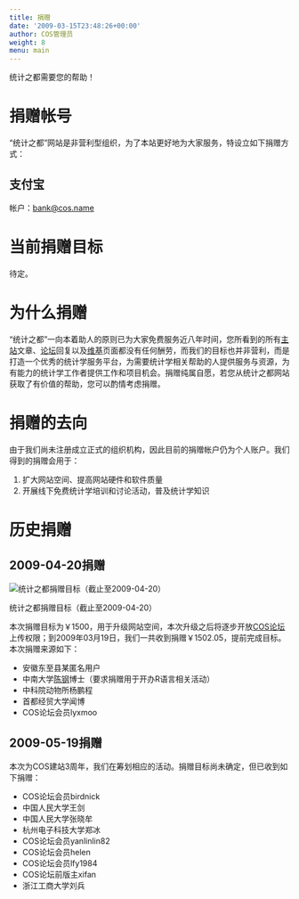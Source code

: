 ```yaml
---
title: 捐赠
date: '2009-03-15T23:48:26+00:00'
author: COS管理员
weight: 8
menu: main
---
```



统计之都需要您的帮助！

# 捐赠帐号

“统计之都”网站是非营利型组织，为了本站更好地为大家服务，特设立如下捐赠方式：

## 支付宝

帐户：bank@cos.name

# 当前捐赠目标

待定。

# 为什么捐赠

“统计之都”一向本着助人的原则已为大家免费服务近八年时间，您所看到的所有[主站](https://cos.name)文章、[论坛](https://cos.name/bbs)回复以及[维基](https://cos.name/wiki)页面都没有任何酬劳，而我们的目标也并非营利，而是打造一个优秀的统计学服务平台，为需要统计学相关帮助的人提供服务与资源，为有能力的统计学工作者提供工作和项目机会。捐赠纯属自愿，若您从统计之都网站获取了有价值的帮助，您可以酌情考虑捐赠。

# 捐赠的去向

由于我们尚未注册成立正式的组织机构，因此目前的捐赠帐户仍为个人账户。我们得到的捐赠会用于：

1. 扩大网站空间、提高网站硬件和软件质量
1. 开展线下免费统计学培训和讨论活动，普及统计学知识

# 历史捐赠

## 2009-04-20捐赠

![统计之都捐赠目标（截止至2009-04-20）](https://uploads.cosx.org/2009/03/donate-2009-03-16.png "统计之都捐赠目标（截止至2009-04-20）")

统计之都捐赠目标（截止至2009-04-20）

本次捐赠目标为￥1500，用于升级网站空间，本次升级之后将逐步开放[COS论坛](https://cos.name/bbs)上传权限；到2009年03月19日，我们一共收到捐赠￥1502.05，提前完成目标。本次捐赠来源如下：

  * 安徽东至县某匿名用户
  * 中南大学[陈钢](http://www.gossipcoder.com/ "http://www.gossipcoder.com/")博士（要求捐赠用于开办R语言相关活动）
  * 中科院动物所杨鹏程
  * 首都经贸大学闻博
  * COS论坛会员lyxmoo

## 2009-05-19捐赠

本次为COS建站3周年，我们在筹划相应的活动。捐赠目标尚未确定，但已收到如下捐赠：

  * COS论坛会员birdnick
  * 中国人民大学王剑
  * 中国人民大学张晓牟
  * 杭州电子科技大学郑冰
  * COS论坛会员yanlinlin82
  * COS论坛会员helen
  * COS论坛会员lfy1984
  * COS论坛前版主xifan
  * 浙江工商大学刘兵
